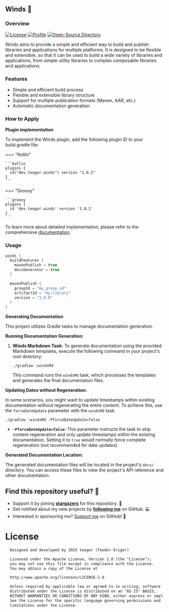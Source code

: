 ## Winds 🍃

### Overview

[![License](https://img.shields.io/badge/License-Apache%202.0-blue.svg)](https://opensource.org/licenses/Apache-2.0)
[![Profile](https://source.teogor.dev/badges/teogor-github.svg)](https://github.com/teogor)
[![Open-Source Directory](https://source.teogor.dev/badges/teogor-dev.svg)](https://source.teogor.dev)

Winds aims to provide a simple and efficient way to build and publish libraries and applications for
multiple platforms. It is designed to be flexible and extensible, so that it can be used to build a
wide variety of libraries and applications, from simple utility libraries to complex composable
libraries and applications.

### Features

* Simple and efficient build process
* Flexible and extensible library structure
* Support for multiple publication formats (Maven, AAR, etc.)
* Automatic documentation generation

### How to Apply

**Plugin implementation**

To implement the Winds plugin, add the following plugin ID to your build.gradle file:

=== "Kotlin"

    ```kotlin
    plugins {
      id("dev.teogor.winds") version "1.0.2"
    }
    ```

=== "Groovy"

    ```groovy
    plugins {
      id 'dev.teogor.winds' version '1.0.2'
    }
    ```

To learn more about detailed implementation, please refer to the
comprehensive [documentation](releases.md).

### Usage

```kotlin
winds {
  buildFeatures {
    mavenPublish = true
    docsGenerator = true
  }

  mavenPublish {
    groupId = "my.group.id"
    artifactId = "my-library"
    version = "1.0.0"
  }
}
```

**Generating Documentation**

This project utilizes Gradle tasks to manage documentation generation.

**Running Documentation Generation:**

1. **Winds Markdown Task:**
   To generate documentation using the provided Markdown templates, execute the following command in
   your project's root directory:

   ```shell
   ./gradlew :windsMd
   ```

   This command runs the `windsMd` task, which processes the templates and generates the final
   documentation files.

**Updating Dates without Regeneration:**

In some scenarios, you might want to update timestamps within existing documentation without
regenerating the entire content. To achieve this, use the `forceDateUpdate` parameter with
the `windsMd` task:

   ```shell
   ./gradlew :windsMd -PforceDateUpdate=false
   ```

- **`-PforceDateUpdate=false`:** This parameter instructs the task to skip content regeneration and
  only update timestamps within the existing documentation. Setting it to `true` would normally
  force complete regeneration (not recommended for date updates).

**Generated Documentation Location:**

The generated documentation files will be located in the project's `docs/` directory. You can
access these files to view the project's API reference and other documentation.

## Find this repository useful? 🩷

* Support it by joining __[stargazers](https://github.com/teogor/winds/stargazers)__ for this
  repository. 📁
* Get notified about my new projects by __[following me](https://github.com/teogor)__ on GitHub. 💻
* Interested in sponsoring me? [Support me](sponsor.md) on GitHub! 🤝

# License

```xml
  Designed and developed by 2023 teogor (Teodor Grigor)

  Licensed under the Apache License, Version 2.0 (the "License");
  you may not use this file except in compliance with the License.
  You may obtain a copy of the License at

  http://www.apache.org/licenses/LICENSE-2.0

  Unless required by applicable law or agreed to in writing, software
  distributed under the License is distributed on an "AS IS" BASIS,
  WITHOUT WARRANTIES OR CONDITIONS OF ANY KIND, either express or implied.
  See the License for the specific language governing permissions and
  limitations under the License.
```
